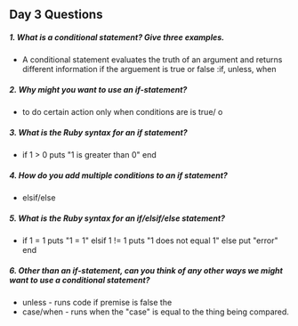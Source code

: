 ## Day 3 Questions

##### 1. What is a conditional statement? Give three examples.

 *  A conditional statement evaluates the truth of an argument and returns different information if the arguement is true or false
  :if, unless, when  

##### 2. Why might you want to use an if-statement?

  * to do certain action only when conditions are is true/ o

##### 3. What is the Ruby syntax for an if statement?

* if 1 > 0
    puts "1 is greater than 0"
    end

##### 4. How do you add multiple conditions to an if statement?

   *  elsif/else

##### 5. What is the Ruby syntax for an if/elsif/else statement?

*   if 1 = 1
    puts "1 = 1"
    elsif 1 != 1
    puts "1 does not equal 1"
     else
    put "error"
     end

##### 6. Other than an if-statement, can you think of any other ways we might want to use a conditional statement?

 *  unless - runs code if premise is false the
 *  case/when - runs when the "case" is equal to the thing being compared.

